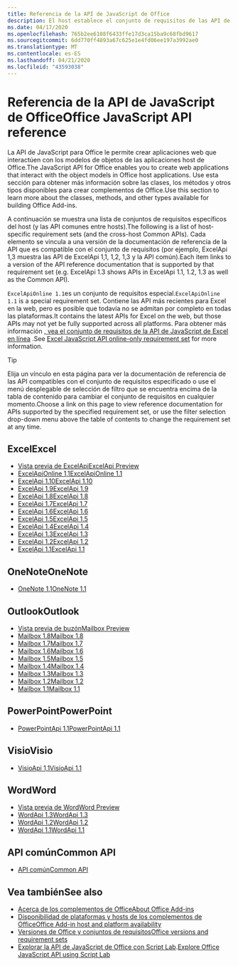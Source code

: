 ```yaml
---
title: Referencia de la API de JavaScript de Office
description: El host establece el conjunto de requisitos de las API de JavaScript de Office.
ms.date: 04/17/2020
ms.openlocfilehash: 765b2ee6108f6433ffe17d3ca15ba9c68fbd9617
ms.sourcegitcommit: 6dd770ff4893a67c625e1e4fd06ee197a3992ae0
ms.translationtype: MT
ms.contentlocale: es-ES
ms.lasthandoff: 04/21/2020
ms.locfileid: "43593038"
---
```

# <a name="office-javascript-api-reference"></a><span data-ttu-id="e3a00-103">Referencia de la API de JavaScript de Office</span><span class="sxs-lookup"><span data-stu-id="e3a00-103">Office JavaScript API reference</span></span>

<span data-ttu-id="e3a00-104">La API de JavaScript para Office le permite crear aplicaciones web que interactúen con los modelos de objetos de las aplicaciones host de Office.</span><span class="sxs-lookup"><span data-stu-id="e3a00-104">The JavaScript API for Office enables you to create web applications that interact with the object models in Office host applications.</span></span> <span data-ttu-id="e3a00-105">Use esta sección para obtener más información sobre las clases, los métodos y otros tipos disponibles para crear complementos de Office.</span><span class="sxs-lookup"><span data-stu-id="e3a00-105">Use this section to learn more about the classes, methods, and other types available for building Office Add-ins.</span></span>

<span data-ttu-id="e3a00-106">A continuación se muestra una lista de conjuntos de requisitos específicos del host (y las API comunes entre hosts).</span><span class="sxs-lookup"><span data-stu-id="e3a00-106">The following is a list of host-specific requirement sets (and the cross-host Common APIs).</span></span> <span data-ttu-id="e3a00-107">Cada elemento se vincula a una versión de la documentación de referencia de la API que es compatible con el conjunto de requisitos (por ejemplo, ExcelApi 1,3 muestra las API de ExcelApi 1,1, 1,2, 1,3 y la API común).</span><span class="sxs-lookup"><span data-stu-id="e3a00-107">Each item links to a version of the API reference documentation that is supported by that requirement set (e.g. ExcelApi 1.3 shows APIs in ExcelApi 1.1, 1.2, 1.3 as well as the Common API).</span></span>

<span data-ttu-id="e3a00-108">`ExcelApiOnline 1.1`es un conjunto de requisitos especial.</span><span class="sxs-lookup"><span data-stu-id="e3a00-108">`ExcelApiOnline 1.1` is a special requirement set.</span></span> <span data-ttu-id="e3a00-109">Contiene las API más recientes para Excel en la web, pero es posible que todavía no se admitan por completo en todas las plataformas.</span><span class="sxs-lookup"><span data-stu-id="e3a00-109">It contains the latest APIs for Excel on the web, but those APIs may not yet be fully supported across all platforms.</span></span> <span data-ttu-id="e3a00-110">Para obtener más información [, vea el conjunto de requisitos de la API de JavaScript de Excel en línea](/office/dev/add-ins/reference/requirement-sets/excel-api-online-requirement-set) .</span><span class="sxs-lookup"><span data-stu-id="e3a00-110">See [Excel JavaScript API online-only requirement set](/office/dev/add-ins/reference/requirement-sets/excel-api-online-requirement-set) for more information.</span></span>

> [!TIP]
> <span data-ttu-id="e3a00-111">Elija un vínculo en esta página para ver la documentación de referencia de las API compatibles con el conjunto de requisitos especificado o use el menú desplegable de selección de filtro que se encuentra encima de la tabla de contenido para cambiar el conjunto de requisitos en cualquier momento.</span><span class="sxs-lookup"><span data-stu-id="e3a00-111">Choose a link on this page to view reference documentation for APIs supported by the specified requirement set, or use the filter selection drop-down menu above the table of contents to change the requirement set at any time.</span></span>

## <a name="excel"></a><span data-ttu-id="e3a00-112">Excel</span><span class="sxs-lookup"><span data-stu-id="e3a00-112">Excel</span></span>

- [<span data-ttu-id="e3a00-113">Vista previa de ExcelApi</span><span class="sxs-lookup"><span data-stu-id="e3a00-113">ExcelApi Preview</span></span>](/javascript/api/excel?view=excel-js-preview)
- [<span data-ttu-id="e3a00-114">ExcelApiOnline 1,1</span><span class="sxs-lookup"><span data-stu-id="e3a00-114">ExcelApiOnline 1.1</span></span>](/javascript/api/excel?view=excel-js-online)
- [<span data-ttu-id="e3a00-115">ExcelApi 1.10</span><span class="sxs-lookup"><span data-stu-id="e3a00-115">ExcelApi 1.10</span></span>](/javascript/api/excel?view=excel-js-1.10)
- [<span data-ttu-id="e3a00-116">ExcelApi 1.9</span><span class="sxs-lookup"><span data-stu-id="e3a00-116">ExcelApi 1.9</span></span>](/javascript/api/excel?view=excel-js-1.9)
- [<span data-ttu-id="e3a00-117">ExcelApi 1.8</span><span class="sxs-lookup"><span data-stu-id="e3a00-117">ExcelApi 1.8</span></span>](/javascript/api/excel?view=excel-js-1.8)
- [<span data-ttu-id="e3a00-118">ExcelApi 1.7</span><span class="sxs-lookup"><span data-stu-id="e3a00-118">ExcelApi 1.7</span></span>](/javascript/api/excel?view=excel-js-1.7)
- [<span data-ttu-id="e3a00-119">ExcelApi 1.6</span><span class="sxs-lookup"><span data-stu-id="e3a00-119">ExcelApi 1.6</span></span>](/javascript/api/excel?view=excel-js-1.6)
- [<span data-ttu-id="e3a00-120">ExcelApi 1.5</span><span class="sxs-lookup"><span data-stu-id="e3a00-120">ExcelApi 1.5</span></span>](/javascript/api/excel?view=excel-js-1.5)
- [<span data-ttu-id="e3a00-121">ExcelApi 1.4</span><span class="sxs-lookup"><span data-stu-id="e3a00-121">ExcelApi 1.4</span></span>](/javascript/api/excel?view=excel-js-1.4)
- [<span data-ttu-id="e3a00-122">ExcelApi 1.3</span><span class="sxs-lookup"><span data-stu-id="e3a00-122">ExcelApi 1.3</span></span>](/javascript/api/excel?view=excel-js-1.3)
- [<span data-ttu-id="e3a00-123">ExcelApi 1.2</span><span class="sxs-lookup"><span data-stu-id="e3a00-123">ExcelApi 1.2</span></span>](/javascript/api/excel?view=excel-js-1.2)
- [<span data-ttu-id="e3a00-124">ExcelApi 1.1</span><span class="sxs-lookup"><span data-stu-id="e3a00-124">ExcelApi 1.1</span></span>](/javascript/api/excel?view=excel-js-1.1)

## <a name="onenote"></a><span data-ttu-id="e3a00-125">OneNote</span><span class="sxs-lookup"><span data-stu-id="e3a00-125">OneNote</span></span>

- [<span data-ttu-id="e3a00-126">OneNote 1,1</span><span class="sxs-lookup"><span data-stu-id="e3a00-126">OneNote 1.1</span></span>](/javascript/api/onenote?view=onenote-js-1.1)

## <a name="outlook"></a><span data-ttu-id="e3a00-127">Outlook</span><span class="sxs-lookup"><span data-stu-id="e3a00-127">Outlook</span></span>

- [<span data-ttu-id="e3a00-128">Vista previa de buzón</span><span class="sxs-lookup"><span data-stu-id="e3a00-128">Mailbox Preview</span></span>](/javascript/api/outlook?view=outlook-js-preview)
- [<span data-ttu-id="e3a00-129">Mailbox 1.8</span><span class="sxs-lookup"><span data-stu-id="e3a00-129">Mailbox 1.8</span></span>](/javascript/api/outlook?view=outlook-js-1.8)
- [<span data-ttu-id="e3a00-130">Mailbox 1.7</span><span class="sxs-lookup"><span data-stu-id="e3a00-130">Mailbox 1.7</span></span>](/javascript/api/outlook?view=outlook-js-1.7)
- [<span data-ttu-id="e3a00-131">Mailbox 1.6</span><span class="sxs-lookup"><span data-stu-id="e3a00-131">Mailbox 1.6</span></span>](/javascript/api/outlook?view=outlook-js-1.6)
- [<span data-ttu-id="e3a00-132">Mailbox 1.5</span><span class="sxs-lookup"><span data-stu-id="e3a00-132">Mailbox 1.5</span></span>](/javascript/api/outlook?view=outlook-js-1.5)
- [<span data-ttu-id="e3a00-133">Mailbox 1.4</span><span class="sxs-lookup"><span data-stu-id="e3a00-133">Mailbox 1.4</span></span>](/javascript/api/outlook?view=outlook-js-1.4)
- [<span data-ttu-id="e3a00-134">Mailbox 1.3</span><span class="sxs-lookup"><span data-stu-id="e3a00-134">Mailbox 1.3</span></span>](/javascript/api/outlook?view=outlook-js-1.3)
- [<span data-ttu-id="e3a00-135">Mailbox 1.2</span><span class="sxs-lookup"><span data-stu-id="e3a00-135">Mailbox 1.2</span></span>](/javascript/api/outlook?view=outlook-js-1.2)
- [<span data-ttu-id="e3a00-136">Mailbox 1.1</span><span class="sxs-lookup"><span data-stu-id="e3a00-136">Mailbox 1.1</span></span>](/javascript/api/outlook?view=outlook-js-1.1)

## <a name="powerpoint"></a><span data-ttu-id="e3a00-137">PowerPoint</span><span class="sxs-lookup"><span data-stu-id="e3a00-137">PowerPoint</span></span>

- [<span data-ttu-id="e3a00-138">PowerPointApi 1.1</span><span class="sxs-lookup"><span data-stu-id="e3a00-138">PowerPointApi 1.1</span></span>](/javascript/api/powerpoint?view=powerpoint-js-1.1)

## <a name="visio"></a><span data-ttu-id="e3a00-139">Visio</span><span class="sxs-lookup"><span data-stu-id="e3a00-139">Visio</span></span>

- [<span data-ttu-id="e3a00-140">VisioApi 1,1</span><span class="sxs-lookup"><span data-stu-id="e3a00-140">VisioApi 1.1</span></span>](/javascript/api/visio?view=visio-js-1.1)

## <a name="word"></a><span data-ttu-id="e3a00-141">Word</span><span class="sxs-lookup"><span data-stu-id="e3a00-141">Word</span></span>

- [<span data-ttu-id="e3a00-142">Vista previa de Word</span><span class="sxs-lookup"><span data-stu-id="e3a00-142">Word Preview</span></span>](/javascript/api/word?view=word-js-preview)
- [<span data-ttu-id="e3a00-143">WordApi 1.3</span><span class="sxs-lookup"><span data-stu-id="e3a00-143">WordApi 1.3</span></span>](/javascript/api/word?view=word-js-1.3)
- [<span data-ttu-id="e3a00-144">WordApi 1.2</span><span class="sxs-lookup"><span data-stu-id="e3a00-144">WordApi 1.2</span></span>](/javascript/api/word?view=word-js-1.2)
- [<span data-ttu-id="e3a00-145">WordApi 1.1</span><span class="sxs-lookup"><span data-stu-id="e3a00-145">WordApi 1.1</span></span>](/javascript/api/word?view=word-js-1.1)

## <a name="common-api"></a><span data-ttu-id="e3a00-146">API común</span><span class="sxs-lookup"><span data-stu-id="e3a00-146">Common API</span></span>

- [<span data-ttu-id="e3a00-147">API común</span><span class="sxs-lookup"><span data-stu-id="e3a00-147">Common API</span></span>](/javascript/api/office?view=common-js)

## <a name="see-also"></a><span data-ttu-id="e3a00-148">Vea también</span><span class="sxs-lookup"><span data-stu-id="e3a00-148">See also</span></span>

- [<span data-ttu-id="e3a00-149">Acerca de los complementos de Office</span><span class="sxs-lookup"><span data-stu-id="e3a00-149">About Office Add-ins</span></span>](/office/dev/add-ins/overview)
- [<span data-ttu-id="e3a00-150">Disponibilidad de plataformas y hosts de los complementos de Office</span><span class="sxs-lookup"><span data-stu-id="e3a00-150">Office Add-in host and platform availability</span></span>](/office/dev/add-ins/overview/office-add-in-availability)
- [<span data-ttu-id="e3a00-151">Versiones de Office y conjuntos de requisitos</span><span class="sxs-lookup"><span data-stu-id="e3a00-151">Office versions and requirement sets</span></span>](/office/dev/add-ins/develop/office-versions-and-requirement-sets)
- <span data-ttu-id="e3a00-152">[Explorar la API de JavaScript de Office con Script Lab](/office/dev/add-ins/overview/explore-with-script-lab).</span><span class="sxs-lookup"><span data-stu-id="e3a00-152">[Explore Office JavaScript API using Script Lab](/office/dev/add-ins/overview/explore-with-script-lab)</span></span>
